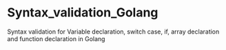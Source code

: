 # Syntax_validation_Golang
Syntax validation for Variable declaration, switch case, if, array declaration and function declaration in Golang
